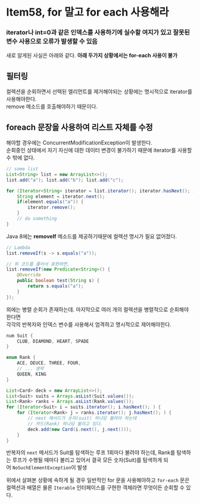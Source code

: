 # Item58, for 말고 for each 사용해라

### iterator나 int=0과 같은 인덱스를 사용하기에 실수할 여지가 있고 잘못된 변수 사용으로 오류가 발생할 수 있음

새로 알게된 사실은 아래와 같다.
**아래 두가지 상황에서는 for-each 사용이 불가**

## 필터링

컬렉션을 순회하면서 선택된 엘리먼트를 제거해야되는 상황에는 명시적으로 iterator를 사용해야한다.  
remove 메소드를 호출해야하기 때문이다.

## foreach 문장을 사용하여 리스트 자체를 수정

해야할 경우에는 ConcurrentModificationException이 발생한다.   
순회중인 상태에서 자기 자신에 대한 데이터 변경이 불가하기 때문에 iterator를 사용할 수 밖에 없다.

```java
// some list
List<String> list = new ArrayList<>();
list.add("a"); list.add("b"); list.add("c");

for (Iterator<String> iterator = list.iterator(); iterator.hasNext(); ) {
    String element = iterator.next();
    if(element.equals("a")) {
        iterator.remove();
    }
    // do something
}
```

Java 8에는 **removeIf** 메소드를 제공하기때문에 컬렉션 명시가 필요 없어졌다. 

```java
// Lambda
list.removeIf(s -> s.equals("a"));

// 위 코드를 풀어서 표현하면,
list.removeIf(new Predicate<String>() {
    @Override
    public boolean test(String s) {
        return s.equals("a");
    }
});
```

외에는 병렬 순회가 존재하는데. 마지막으로 여러 개의 컬렉션을 병렬적으로 순회해야 한다면   
각각의 반복자와 인덱스 변수를 사용해서 엄격하고 명시적으로 제어해야한다.

```java
num Suit {
    CLUB, DIAMOND, HEART, SPADE
}

enum Rank {
    ACE, DEUCE, THREE, FOUR, 
    // ... 생략 
    QUEEN, KING
}

List<Card> deck = new ArrayList<>();
List<Suit> suits = Arrays.asList(Suit.values());
List<Rank> ranks = Arrays.asList(Rank.values());
for (Iterator<Suit> i = suits.iterator(); i.hasNext(); ) {
    for (Iterator<Rank> j = ranks.iterator(); j.hasNext(); ) {
        // next 메서드가 숫자(suit) 하나당 불려야 하는데
        // 카드(Rank) 하나당 불리고 있다.
        deck.add(new Card(i.next(), j.next()));
    }
}
```

반복자의 `next` 메서드가 Suit를 탐색하는 루프 1회마다 불려야 하는데, Rank를 탐색하는 루프가 수행될 때마다 불리고 있어서 결국 모든 숫자(Suit)를 탐색하게 되어 `NoSuchElementException`이 발생

위에서 살펴본 상황에 속하게 될 경우 일반적인 for 문을 사용해야하고 `for-each` 문은 컬렉션과 배열은 물론 `Iterable` 인터페이스를 구현한 객체라면 무엇이든 순회할 수 있다.

